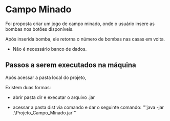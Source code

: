# Campo Minado

Foi proposta criar um jogo de campo minado, onde o usuário insere as bombas nos botões disponíveis.

Após inserida bomba, ele retorna o número de bombas nas casas em volta.

* Não é necessário banco de dados.

## Passos a serem executados na máquina 
Após acessar a pasta local do projeto,

Existem duas formas:
 - abrir pasta dir e executar o arquivo .jar
 
 - acessar a pasta dist via comando e dar o seguinte comando: 
 '''java -jar .\Projeto_Campo_Minado.jar'''
